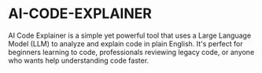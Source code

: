 # AI-CODE-EXPLAINER
AI Code Explainer is a simple yet powerful tool that uses a Large Language Model (LLM) to analyze and explain code in plain English. It's perfect for beginners learning to code, professionals reviewing legacy code, or anyone who wants help understanding code faster.
